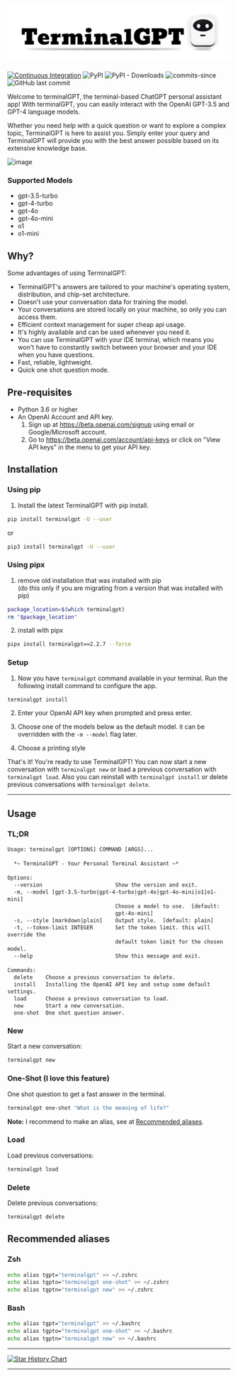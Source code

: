 # ![TerminalGPT](logo.png)

[![Continuous Integration](https://github.com/adamyodinsky/TerminalGPT/actions/workflows/MainCI.yml/badge.svg?branch=main)](https://github.com/adamyodinsky/TerminalGPT/actions/workflows/main.yml) ![PyPI](https://img.shields.io/pypi/v/terminalgpt) ![PyPI - Downloads](https://img.shields.io/pypi/dm/terminalgpt) ![commits-since](https://img.shields.io/github/commits-since/adamyodinsky/TerminalGPT/latest) ![GitHub last commit](https://img.shields.io/github/last-commit/adamyodinsky/terminalgpt)

Welcome to terminalGPT, the terminal-based ChatGPT personal assistant app!
With terminalGPT, you can easily interact with the OpenAI GPT-3.5 and GPT-4 language models.

Whether you need help with a quick question or want to explore a complex topic, TerminalGPT is here to assist you. Simply enter your query and TerminalGPT will provide you with the best answer possible based on its extensive knowledge base.

<img width="910" alt="image" src="https://user-images.githubusercontent.com/27074934/229319537-f332923d-f92e-4d91-8d5e-d26d8997341e.png">

### Supported Models

- gpt-3.5-turbo
- gpt-4-turbo
- gpt-4o
- gpt-4o-mini
- o1
- o1-mini

## Why?

Some advantages of using TerminalGPT:

- TerminalGPT's answers are tailored to your machine's operating system, distribution, and chip-set architecture.
- Doesn't use your conversation data for training the model.
- Your conversations are stored locally on your machine, so only you can access them.
- Efficient context management for super cheap api usage.
- It's highly available and can be used whenever you need it.
- You can use TerminalGPT with your IDE terminal, which means you won't have to constantly switch between your browser and your IDE when you have questions.
- Fast, reliable, lightweight.
- Quick one shot question mode.

## Pre-requisites

- Python 3.6 or higher
- An OpenAI Account and API key.
  1.  Sign up at <https://beta.openai.com/signup> using email or Google/Microsoft account.
  2.  Go to <https://beta.openai.com/account/api-keys> or click on "View API keys" in the menu to get your API key.

## Installation

### Using pip

1. Install the latest TerminalGPT with pip install.

```sh
pip install terminalgpt -U --user
```

or

```sh
pip3 install terminalgpt -U --user
```

### Using pipx

1. remove old installation that was installed with pip <br/>
   (do this only if you are migrating from a version that was installed with pip)

```sh
package_location=$(which terminalgpt)
rm "$package_location"
```

2. install with pipx

```sh
pipx install terminalgpt==2.2.7 --force
```

### Setup

1. Now you have `terminalgpt` command available in your terminal. Run the following install command to configure the app.

```sh
terminalgpt install
```

2. Enter your OpenAI API key when prompted and press enter.

3. Choose one of the models below as the default model. it can be overridden with the `-m --model` flag later.

4. Choose a printing style

That's it! You're ready to use TerminalGPT!
You can now start a new conversation with `terminalgpt new` or load a previous conversation with `terminalgpt load`. Also you can reinstall with `terminalgpt install` or delete previous conversations with `terminalgpt delete`.

---

## Usage

### TL;DR

```
Usage: terminalgpt [OPTIONS] COMMAND [ARGS]...

  *~ TerminalGPT - Your Personal Terminal Assistant ~*

Options:
  --version                       Show the version and exit.
  -m, --model [gpt-3.5-turbo|gpt-4-turbo|gpt-4o|gpt-4o-mini|o1|o1-mini]
                                  Choose a model to use.  [default:
                                  gpt-4o-mini]
  -s, --style [markdown|plain]    Output style.  [default: plain]
  -t, --token-limit INTEGER       Set the token limit. this will override the
                                  default token limit for the chosen model.
  --help                          Show this message and exit.

Commands:
  delete    Choose a previous conversation to delete.
  install   Installing the OpenAI API key and setup some default settings.
  load      Choose a previous conversation to load.
  new       Start a new conversation.
  one-shot  One shot question answer.
```

### New

Start a new conversation:

```sh
terminalgpt new
```

### One-Shot (I love this feature)

One shot question to get a fast answer in the terminal.

```sh
terminalgpt one-shot "What is the meaning of life?"
```

**Note:** I recommend to make an alias, see at [Recommended aliases](#recommended-aliases).

### Load

Load previous conversations:

```sh
terminalgpt load
```

### Delete

Delete previous conversations:

```sh
terminalgpt delete
```

## Recommended aliases

### Zsh

```sh
echo alias tgpt="terminalgpt" >> ~/.zshrc
echo alias tgpto="terminalgpt one-shot" >> ~/.zshrc
echo alias tgptn="terminalgpt new" >> ~/.zshrc
```

### Bash

```sh
echo alias tgpt="terminalgpt" >> ~/.bashrc
echo alias tgpto="terminalgpt one-shot" >> ~/.bashrc
echo alias tgptn="terminalgpt new" >> ~/.bashrc
```

---

[![Star History Chart](https://api.star-history.com/svg?repos=adamyodinsky/TerminalGPT&type=Date)](https://www.star-history.com/#adamyodinsky/TerminalGPT&Date)

---
